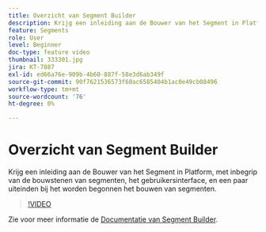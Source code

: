 ```yaml
---
title: Overzicht van Segment Builder
description: Krijg een inleiding aan de Bouwer van het Segment in Platform, met inbegrip van de bouwstenen van segmenten, het gebruikersinterface, en een paar uiteinden bij het worden begonnen het bouwen van segmenten.
feature: Segments
role: User
level: Beginner
doc-type: feature video
thumbnail: 333301.jpg
jira: KT-7887
exl-id: ed66a76e-909b-4b60-887f-58e3d6ab349f
source-git-commit: 90f7621536573f60ac6585404b1ac0e49cb08496
workflow-type: tm+mt
source-wordcount: '76'
ht-degree: 0%

---
```


# Overzicht van Segment Builder

Krijg een inleiding aan de Bouwer van het Segment in Platform, met inbegrip van de bouwstenen van segmenten, het gebruikersinterface, en een paar uiteinden bij het worden begonnen het bouwen van segmenten.

>[!VIDEO](https://video.tv.adobe.com/v/333301/?quality=12&learn=on)

Zie voor meer informatie de [Documentatie van Segment Builder](https://experienceleague.adobe.com/docs/experience-platform/segmentation/ui/segment-builder.html).